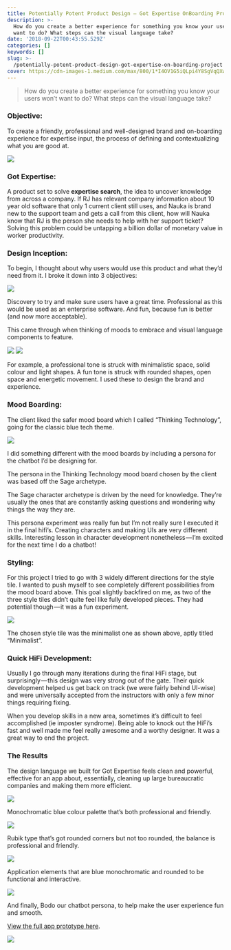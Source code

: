 ```yaml
---
title: Potentially Potent Product Design — Got Expertise OnBoarding Project
description: >-
  How do you create a better experience for something you know your users won’t
  want to do? What steps can the visual language take?
date: '2018-09-22T00:43:55.529Z'
categories: []
keywords: []
slug: >-
  /potentially-potent-product-design-got-expertise-on-boarding-project
cover: https://cdn-images-1.medium.com/max/800/1*I4OV1G5iQLpi4Y8SgVqQXw.jpeg
---
```


> How do you create a better experience for something you know your users won’t want to do? What steps can the visual language take?

### Objective:

To create a friendly, professional and well-designed brand and on-boarding experience for expertise input, the process of defining and contextualizing what you are good at.

![](https://cdn-images-1.medium.com/max/800/1*I4OV1G5iQLpi4Y8SgVqQXw.jpeg)

### Got Expertise:

A product set to solve **expertise search**, the idea to uncover knowledge from across a company. If RJ has relevant company information about 10 year old software that only 1 current client still uses, and Nauka is brand new to the support team and gets a call from this client, how will Nauka know that RJ is the person she needs to help with her support ticket? Solving this problem could be untapping a billion dollar of monetary value in worker productivity.

### Design Inception:

To begin, I thought about why users would use this product and what they’d need from it. I broke it down into 3 objectives:

![](https://cdn-images-1.medium.com/max/800/1*tH6V3lWYOuEIDlyoieriTw.jpeg)

Discovery to try and make sure users have a great time. Professional as this would be used as an enterprise software. And fun, because fun is better (and now more acceptable).

This came through when thinking of moods to embrace and visual language components to feature.

![](https://cdn-images-1.medium.com/max/600/1*g7nl25N3RKCEQ0VkvWvZ7w.jpeg)
![](https://cdn-images-1.medium.com/max/600/1*Lv_3olJOEBjLPH4EHbrVnA.jpeg)

For example, a professional tone is struck with minimalistic space, solid colour and light shapes. A fun tone is struck with rounded shapes, open space and energetic movement. I used these to design the brand and experience.

### Mood Boarding:

The client liked the safer mood board which I called “Thinking Technology”, going for the classic blue tech theme.

![](https://cdn-images-1.medium.com/max/600/1*4BYKMfONMhE9QyD9Px0X1g.jpeg)

I did something different with the mood boards by including a persona for the chatbot I’d be designing for.

The persona in the Thinking Technology mood board chosen by the client was based off the Sage archetype.

The Sage character archetype is driven by the need for knowledge. They’re usually the ones that are constantly asking questions and wondering why things the way they are.

This persona experiment was really fun but I’m not really sure I executed it in the final hifi’s. Creating characters and making UIs are very different skills. Interesting lesson in character development nonetheless — I’m excited for the next time I do a chatbot!

### Styling:

For this project I tried to go with 3 widely different directions for the style tile. I wanted to push myself to see completely different possibilities from the mood board above. This goal slightly backfired on me, as two of the three style tiles didn’t quite feel like fully developed pieces. They had potential though — it was a fun experiment.

![](https://cdn-images-1.medium.com/max/800/1*ISZoooczWQY2DFtsHZ55AQ.jpeg)

The chosen style tile was the minimalist one as shown above, aptly titled “Minimalist”.

### Quick HiFi Development:

Usually I go through many iterations during the final HiFi stage, but surprisingly — this design was very strong out of the gate. Their quick development helped us get back on track (we were fairly behind UI-wise) and were universally accepted from the instructors with only a few minor things requiring fixing.

When you develop skills in a new area, sometimes it’s difficult to feel accomplished (ie imposter syndrome). Being able to knock out the HiFi’s fast and well made me feel really awesome and a worthy designer. It was a great way to end the project.

### The Results

The design language we built for Got Expertise feels clean and powerful, effective for an app about, essentially, cleaning up large bureaucratic companies and making them more efficient.

![](https://cdn-images-1.medium.com/max/800/1*QA_9PsQnLufOfpxnP2qStw.jpeg)

Monochromatic blue colour palette that’s both professional and friendly.

![](https://cdn-images-1.medium.com/max/800/1*iuF_Mouby4FieqWg5ROOOA.jpeg)

Rubik type that’s got rounded corners but not too rounded, the balance is professional and friendly.

![](https://cdn-images-1.medium.com/max/800/1*H9KW_UN3f8L1ZWPHnA_4Pg.jpeg)

Application elements that are blue monochromatic and rounded to be functional and interactive.

![](https://cdn-images-1.medium.com/max/800/1*4okaebhNGflt93US51AZqQ.jpeg)

And finally, Bodo our chatbot persona, to help make the user experience fun and smooth.

[View the full app prototype here](https://www.figma.com/proto/CgzEi3E4tmgJJf66dtBJQeu7/Hifi?node-id=0%3A1&viewport=412%2C45%2C0.0365173&scaling=scale-down).

![](https://cdn-images-1.medium.com/max/800/1*k3x4eNfGaG54H9skwyKeSA.png)